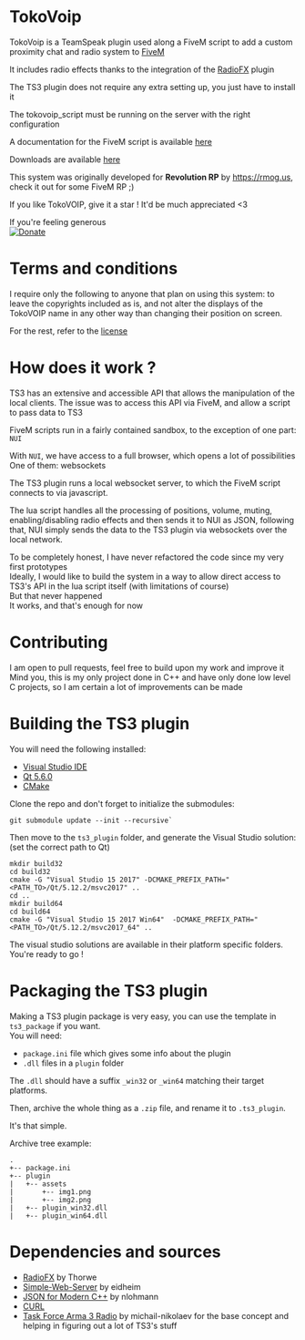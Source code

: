 # TokoVoip
TokoVoip is a TeamSpeak plugin used along a FiveM script to add a custom proximity chat and radio system to [FiveM](https://fivem.net/)

It includes radio effects thanks to the integration of the [RadioFX](https://www.myteamspeak.com/addons/f2e04859-d0db-489b-a781-19c2fab29def) plugin

The TS3 plugin does not require any extra setting up, you just have to install it

The tokovoip_script must be running on the server with the right configuration

A documentation for the FiveM script is available [here](fivem_script)

Downloads are available [here](https://github.com/Itokoyamato/TokoVOIP_TS3/releases)

This system was originally developed for **Revolution RP** by https://rmog.us, check it out for some FiveM RP ;)

If you like TokoVOIP, give it a star ! It'd be much appreciated <3  

If you're feeling generous  
[![Donate](https://img.shields.io/badge/Donate-PayPal-green.svg)](https://www.paypal.com/cgi-bin/webscr?cmd=_s-xclick&hosted_button_id=H2UXEZBF5KQBL&source=url)

# Terms and conditions
I require only the following to anyone that plan on using this system: to leave the copyrights included as is, and not alter the displays of the TokoVOIP name in any other way than changing their position on screen.

For the rest, refer to the [license](LICENSE.md)

# How does it work ?
TS3 has an extensive and accessible API that allows the manipulation of the local clients. The issue was to access this API via FiveM, and allow a script to pass data to TS3

FiveM scripts run in a fairly contained sandbox, to the exception of one part: `NUI`

With `NUI`, we have access to a full browser, which opens a lot of possibilities  
One of them: websockets

The TS3 plugin runs a local websocket server, to which the FiveM script connects to via javascript.

The lua script handles all the processing of positions, volume, muting, enabling/disabling radio effects
and then sends it to NUI as JSON,
following that, NUI simply sends the data to the TS3 plugin via websockets over the local network.

To be completely honest, I have never refactored the code since my very first prototypes  
Ideally, I would like to build the system in a way to allow direct access to TS3's API in the lua script itself (with limitations of course)  
But that never happened  
It works, and that's enough for now

# Contributing
I am open to pull requests, feel free to build upon my work and improve it  
Mind you, this is my only project done in C++ and have only done low level C projects, so I am certain a lot of improvements can be made

# Building the TS3 plugin

You will need the following installed:
- [Visual Studio IDE](https://visualstudio.microsoft.com/vs/)
- [Qt 5.6.0](https://download.qt.io/archive/qt/5.6/5.6.0/)
- [CMake](https://cmake.org/)

Clone the repo and don't forget to initialize the submodules:
```
git submodule update --init --recursive`
```

Then move to the `ts3_plugin` folder, and generate the Visual Studio solution: (set the correct path to Qt)
```
mkdir build32
cd build32
cmake -G "Visual Studio 15 2017" -DCMAKE_PREFIX_PATH="<PATH_TO>/Qt/5.12.2/msvc2017" ..
cd ..
mkdir build64
cd build64
cmake -G "Visual Studio 15 2017 Win64"  -DCMAKE_PREFIX_PATH="<PATH_TO>/Qt/5.12.2/msvc2017_64" ..
```

The visual studio solutions are available in their platform specific folders.
You're ready to go !

# Packaging the TS3 plugin

Making a TS3 plugin package is very easy, you can use the template in `ts3_package` if you want.  
You will need:
- `package.ini` file which gives some info about the plugin
- `.dll` files in a `plugin` folder

The `.dll` should have a suffix `_win32` or `_win64` matching their target platforms.

Then, archive the whole thing as a `.zip` file, and rename it to `.ts3_plugin`.

It's that simple.

Archive tree example:
```
.
+-- package.ini
+-- plugin
|   +-- assets
|       +-- img1.png
|       +-- img2.png
|   +-- plugin_win32.dll
|   +-- plugin_win64.dll
```

# Dependencies and sources

- [RadioFX](https://github.com/thorwe/teamspeak-plugin-radiofx) by Thorwe
- [Simple-Web-Server](https://gitlab.com/eidheim/Simple-Web-Server) by eidheim
- [JSON for Modern C++](https://github.com/nlohmann/json.git) by nlohmann
- [CURL](https://github.com/curl/curl)
- [Task Force Arma 3 Radio](https://github.com/michail-nikolaev/task-force-arma-3-radio) by michail-nikolaev for the base concept and helping in figuring out a lot of TS3's stuff
